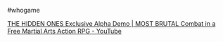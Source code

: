 #whogame 

[THE HIDDEN ONES Exclusive Alpha Demo \| MOST BRUTAL Combat in a Free Martial Arts Action RPG - YouTube](https://www.youtube.com/watch?v=lauITlqgogw)